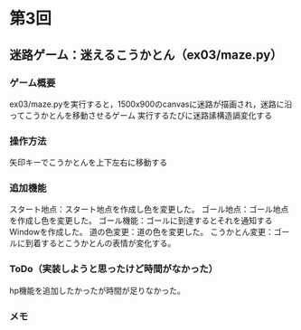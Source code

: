 # 第3回

## 迷路ゲーム：迷えるこうかとん（ex03/maze.py）

### ゲーム概要

ex03/maze.pyを実行すると，1500x900のcanvasに迷路が描画され，迷路に沿ってこうかとんを移動させるゲーム
実行するたびに迷路䛾構造䛿変化する

### 操作方法

矢印キーでこうかとんを上下左右に移動する

### 追加機能

スタート地点：スタート地点を作成し色を変更した。
ゴール地点：ゴール地点を作成し色を変更した。
ゴール機能：ゴールに到達するとそれを通知するWindowを作成した。
道の色変更：道の色を変更した。
こうかとん変更：ゴールに到着するとこうかとんの表情が変化する。

### ToDo（実装しようと思ったけど時間がなかった）

hp機能を追加したかったが時間が足りなかった。

### メモ